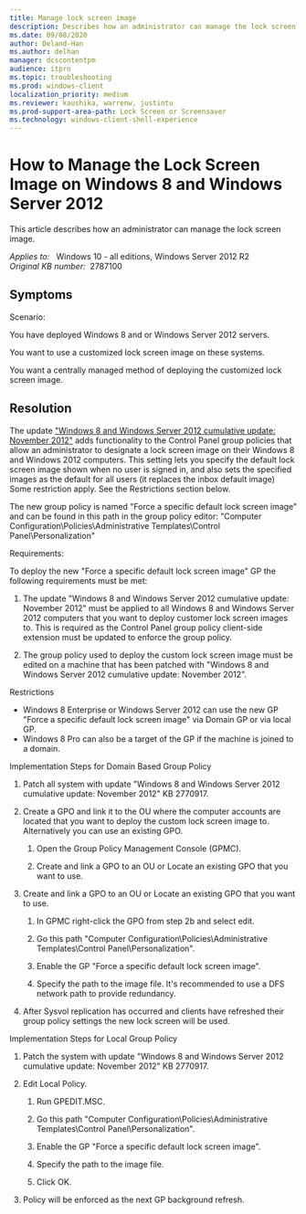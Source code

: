 ```yaml
---
title: Manage lock screen image
description: Describes how an administrator can manage the lock screen image.
ms.date: 09/08/2020
author: Deland-Han
ms.author: delhan
manager: dcscontentpm
audience: itpro
ms.topic: troubleshooting
ms.prod: windows-client
localization_priority: medium
ms.reviewer: kaushika, warrenw, justintu
ms.prod-support-area-path: Lock Screen or Screensaver
ms.technology: windows-client-shell-experience
---
```

# How to Manage the Lock Screen Image on Windows 8 and Windows Server 2012

This article describes how an administrator can manage the lock screen image.

_Applies to:_ &nbsp; Windows 10 - all editions, Windows Server 2012 R2  
_Original KB number:_ &nbsp;2787100

## Symptoms

Scenario:

You have deployed Windows 8 and or Windows Server 2012 servers.

You want to use a customized lock screen image on these systems.

You want a centrally managed method of deploying the customized lock screen image.

## Resolution

The update ["Windows 8 and Windows Server 2012 cumulative update: November 2012"](https://support.microsoft.com/help/2770917) adds functionality to the Control Panel group policies that allow an administrator to designate a lock screen image on their Windows 8 and Windows 2012 computers. This setting lets you specify the default lock screen image shown when no user is signed in, and also sets the specified images as the default for all users (it replaces the inbox default image) Some restriction apply. See the Restrictions section below.

The new group policy is named "Force a specific default lock screen image" and can be found in this path in the group policy editor: "Computer Configuration\Policies\Administrative Templates\Control Panel\Personalization"

Requirements:

To deploy the new "Force a specific default lock screen image" GP the following requirements must be met:

1. The update "Windows 8 and Windows Server 2012 cumulative update: November 2012" must be applied to all Windows 8 and Windows Server 2012 computers that you want to deploy customer lock screen images to. This is required as the Control Panel group policy client-side extension must be updated to enforce the group policy.

2. The group policy used to deploy the custom lock screen image must be edited on a machine that has been patched with "Windows 8 and Windows Server 2012 cumulative update: November 2012".  

Restrictions  

- Windows 8 Enterprise or Windows Server 2012 can use the new GP "Force a specific default lock screen image" via Domain GP or via local GP.
- Windows 8 Pro can also be a target of the GP if the machine is joined to a domain.

Implementation Steps for Domain Based Group Policy  

1. Patch all system with update "Windows 8 and Windows Server 2012 cumulative update: November 2012" KB 2770917.

2. Create a GPO and link it to the OU where the computer accounts are located that you want to deploy the custom lock screen image to. Alternatively you can use an existing GPO.

    1. Open the Group Policy Management Console (GPMC).

    2. Create and link a GPO to an OU or Locate an existing GPO that you want to use.

3. Create and link a GPO to an OU or Locate an existing GPO that you want to use.

    1. In GPMC right-click the GPO from step 2b and select edit.

    2. Go this path "Computer Configuration\Policies\Administrative Templates\Control Panel\Personalization".

    3. Enable the GP "Force a specific default lock screen image".

    4. Specify the path to the image file. It's recommended to use a DFS network path to provide redundancy.

4. After Sysvol replication has occurred and clients have refreshed their group policy settings the new lock screen will be used.  

Implementation Steps for Local Group Policy  

1. Patch the system with update "Windows 8 and Windows Server 2012 cumulative update: November 2012" KB 2770917.

2. Edit Local Policy.

    1. Run GPEDIT.MSC.  

    2. Go this path "Computer Configuration\Policies\Administrative Templates\Control Panel\Personalization".

    3. Enable the GP "Force a specific default lock screen image".

    4. Specify the path to the image file.  

    5. Click OK.  

3. Policy will be enforced as the next GP background refresh.
